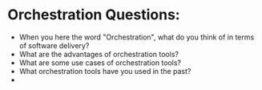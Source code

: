 # Orchestration Questions:

* When you here the word "Orchestration", what do you think of in terms of software delivery?
* What are the advantages of orchestration tools?
* What are some use cases of orchestration tools?
* What orchestration tools have you used in the past?
* 